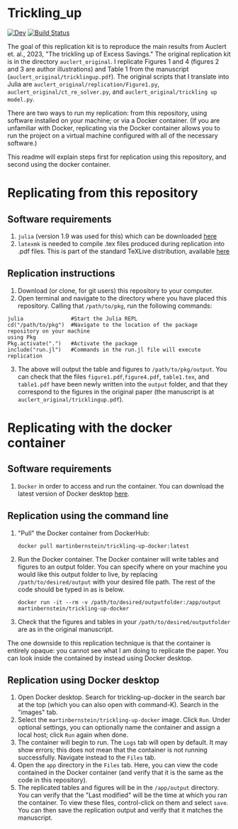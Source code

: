 # Trickling_up

[![Dev](https://img.shields.io/badge/docs-dev-blue.svg)](https://Martin-Bernstein.github.io/Trickling_up.jl/dev/)
[![Build Status](https://github.com/Martin-Bernstein/Trickling_up.jl/actions/workflows/CI.yml/badge.svg?branch=main)](https://github.com/Martin-Bernstein/Trickling_up.jl/actions/workflows/CI.yml?query=branch%3Amain)


The goal of this replication kit is to reproduce the main results from Auclert et. al., 2023, "The trickling up of Excess Savings." The original replication kit is in the directory `auclert_original`. I replicate Figures 1 and 4 (figures 2 and 3 are author illustrations) and Table 1 from the manuscript (`auclert_original/tricklingup.pdf`). The original scripts that I translate into Julia are `auclert_original/replication/Figure1.py`, `auclert_original/ct_re_solver.py`, and `auclert_original/trickling up model.py`.

There are two ways to run my replication: from this repository, using software installed on your machine; or via a Docker container. (If you are unfamiliar with Docker, replicating via the Docker container allows you to run the project on a virtual machine configured with all of the necessary software.)

This readme will explain steps first for replication using this repository, and second using the docker container.

# Replicating from this repository

## Software requirements
1. `julia` (version 1.9 was used for this) which can be downloaded [here](https://julialang.org/downloads/)
2. `latexmk` is needed to compile .tex files produced during replication into .pdf files. This is part of the standard TeXLive distribution, available [here](https://www.tug.org/texlive/)

## Replication instructions

1. Download (or clone, for git users) this repository to your computer.
2. Open terminal and navigate to the directory where you have placed this repository. Calling that `/path/to/pkg`, run the following commands:
```
julia               #Start the Julia REPL
cd("/path/to/pkg")  #Navigate to the location of the package repository on your machine
using Pkg           
Pkg.activate(".")   #Activate the package
include("run.jl")   #Commands in the run.jl file will execute replication
```
3. The above will output the table and figures to `/path/to/pkg/output`. You can check that the files `figure1.pdf`,`figure4.pdf`, `table1.tex`, and `table1.pdf` have been newly written into the `output` folder, and that they correspond to the figures in the original paper (the manuscript is at `auclert_original/tricklingup.pdf`).

# Replicating with the docker container

## Software requirements
1. `Docker` in order to access and run the container. You can download the latest version of Docker desktop [here](https://www.docker.com/products/docker-desktop/).

## Replication using the command line

1. "Pull" the Docker container from DockerHub:
    ```
    docker pull martinbernstein/trickling-up-docker:latest
    ```
2. Run the Docker container. The Docker container will write tables and figures to an output folder. You can specify where on your machine you would like this output folder to live, by replacing `/path/to/desired/output` with your desired file path. The rest of the code should be typed in as is below.
    ```
    docker run -it --rm -v /path/to/desired/outputfolder:/app/output martinbernstein/trickling-up-docker
    ```
3. Check that the figures and tables in your `/path/to/desired/outputfolder` are as in the original manuscript.

The one downside to this replication technique is that the container is entirely opaque: you cannot see what I am doing to replicate the paper. You can look inside the contained by instead using Docker desktop.

## Replication using Docker desktop
1. Open Docker desktop. Search for trickling-up-docker in the search bar at the top (which you can also open with command-K). Search in the "images" tab.
2. Select the `martinbernstein/trickling-up-docker` image. Click `Run`. Under optional settings, you can optionally name the container and assign a local host; click `Run` again when done.
3. The container will begin to run. The `Logs` tab will open by default. It may show errors; this does not mean that the container is not running successfully. Navigate instead to the `Files` tab.
4. Open the `app` directory in the `Files` tab. Here, you can view the code contained in the Docker container (and verify that it is the same as the code in this repository).
5. The replicated tables and figures will be in the `/app/output` directory. You can verify that the "Last modified" will be the time at which you ran the container. To view these files, control-click on them and select `save`. You can then save the replication output and verify that it matches the manuscript.
